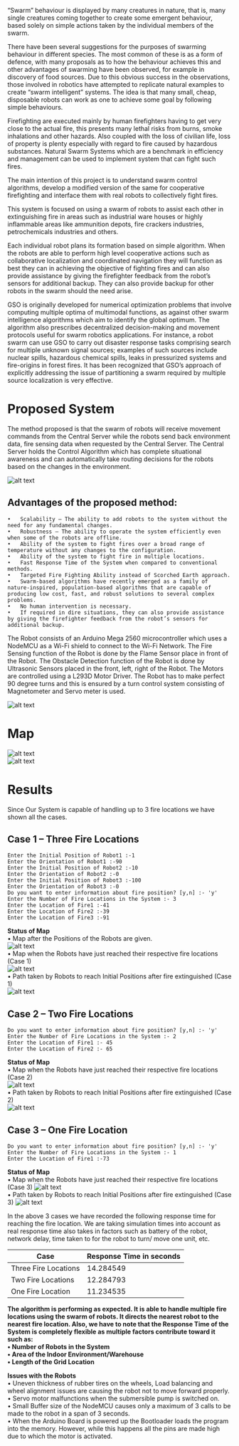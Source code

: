 “Swarm” behaviour is displayed by many creatures in nature, that is, many single creatures coming together to create some emergent behaviour, based solely on simple actions taken by the individual members of the swarm.

There have been several suggestions for the purposes of swarming behaviour in different species. The most common of these is as a form of defence, with many proposals as to how the behaviour achieves this and other advantages of swarming have been observed, for example in discovery of food sources. Due to this obvious success in the observations, those involved in robotics have attempted to replicate natural examples to create “swarm intelligent” systems. The idea is that many small, cheap, disposable robots can work as one to achieve some goal by following simple behaviours.

Firefighting are executed mainly by human firefighters having to get very close to the actual fire, this presents many lethal risks from burns, smoke inhalations and other hazards. Also coupled with the loss of civilian life, loss of property is plenty especially with regard to fire caused by hazardous substances. Natural Swarm Systems which are a benchmark in efficiency and management can be used to implement system that can fight such fires.

The main intention of this project is to understand swarm control algorithms, develop a modified version of the same for cooperative firefighting and interface them with real robots to collectively fight fires.

This system is focused on using a swarm of robots to assist each other in extinguishing fire in areas such as industrial ware houses or highly inflammable areas like ammunition depots, fire crackers industries, petrochemicals industries and others.

Each individual robot plans its formation based on simple algorithm. When the robots are able to perform high level cooperative actions such as collaborative localization and coordinated navigation they will function as best they can in achieving the objective of fighting fires and can also provide assistance by giving the firefighter feedback from the robot’s sensors for additional backup. They can also provide backup for other robots in the swarm should the need arise.

GSO is originally developed for numerical optimization problems that involve computing multiple optima of multimodal functions, as against other swarm intelligence algorithms which aim to identify the global optimum. The algorithm also prescribes decentralized decision-making and movement protocols useful for swarm robotics applications. For instance, a robot swarm can use GSO to carry out disaster response tasks comprising search for multiple unknown signal sources; examples of such sources include nuclear spills, hazardous chemical spills, leaks in pressurized systems and fire-origins in forest fires. It has been recognized that GSO’s approach of explicitly addressing the issue of partitioning a swarm required by multiple source localization is very effective.

# **Proposed System**

  The method proposed is that the swarm of robots will receive movement commands from the Central Server while the robots send back environment data, fire sensing data when requested by the Central Server. The Central Server holds the Control Algorithm which has complete situational awareness and can automatically take routing decisions for the robots based on the changes in the environment.  

  ![alt text](https://github.com/krishnamvs/GSO-FireFighting/blob/master/Images/SystemOverview.PNG?raw=true)  

  ## **Advantages of the proposed method:**  
    •	Scalability – The ability to add robots to the system without the need for any fundamental changes.  
    •	Robustness – The ability to operate the system efficiently even when some of the robots are offline.  
    •	Ability of the system to fight fires over a broad range of temperature without any changes to the configuration.  
    •	Ability of the system to fight fire in multiple locations.  
    •	Fast Response Time of the System when compared to conventional methods.  
    •	Targeted Fire Fighting Ability instead of Scorched Earth approach.  
    •	Swarm-based algorithms have recently emerged as a family of nature-inspired, population-based algorithms that are capable of producing low cost, fast, and robust solutions to several complex problems.  
    •	No human intervention is necessary.  
    •	If required in dire situations, they can also provide assistance by giving the firefighter feedback from the robot’s sensors for additional backup.  

  The Robot consists of an Arduino Mega 2560 microcontroller which uses a NodeMCU as a Wi-Fi shield to connect to the Wi-Fi Network. The Fire Sensing function of the Robot is done by the Flame Sensor place in front of the Robot. The Obstacle Detection function of the Robot is done by Ultrasonic Sensors placed in the front, left, right of the Robot. The Motors are controlled using a L293D Motor Driver. The Robot has to make perfect 90 degree turns and this is ensured by a turn control system consisting of Magnetometer and Servo meter is used.  

  ![alt text](https://github.com/krishnamvs/GSO-FireFighting/blob/master/Images/RobotOverview.PNG?raw=true)  

# **Map**

  ![alt text](https://github.com/krishnamvs/GSO-FireFighting/blob/master/Images/Map.png?raw=true)  
  ![alt text](https://github.com/krishnamvs/GSO-FireFighting/blob/master/Images/MapIndex.PNG?raw=true)  

# **Results**

  Since Our System is capable of handling up to 3 fire locations we have shown all the cases.  
  
  ## **Case 1 – Three Fire Locations**    
  ```
  Enter the Initial Position of Robot1 :-1
  Enter the Orientation of Robot1 :-90
  Enter the Initial Position of Robot2 :-10
  Enter the Orientation of Robot2 :-0
  Enter the Initial Position of Robot3 :-100
  Enter the Orientation of Robot3 :-0
  Do you want to enter information about fire position? [y,n] :- 'y'
  Enter the Number of Fire Locations in the System :- 3
  Enter the Location of Fire1 :-41
  Enter the Location of Fire2 :-39
  Enter the Location of Fire3 :-91
  ```
  **Status of Map**  
    •	Map after the Positions of the Robots are given.  
    ![alt text](https://github.com/krishnamvs/GSO-FireFighting/blob/master/Images/InitialPos.png?raw=true)  
    •	Map when the Robots have just reached their respective fire locations (Case 1)  
    ![alt text](https://github.com/krishnamvs/GSO-FireFighting/blob/master/Images/3_AtFirePos.png?raw=true)  
    •	Path taken by Robots to reach Initial Positions after fire extinguished (Case 1)  
    ![alt text](https://github.com/krishnamvs/GSO-FireFighting/blob/master/Images/3_BackToInitialPos.png?raw=true)  

  ## **Case 2 – Two Fire Locations**  
  ```
  Do you want to enter information about fire position? [y,n] :- 'y'
  Enter the Number of Fire Locations in the System :- 2
  Enter the Location of Fire1 :- 45
  Enter the Location of Fire2 :- 65
  ```
  **Status of Map**  
    •	Map when the Robots have just reached their respective fire locations (Case 2)  
    ![alt text](https://github.com/krishnamvs/GSO-FireFighting/blob/master/Images/2_AtFirePos.png?raw=true)  
    •	Path taken by Robots to reach Initial Positions after fire extinguished (Case 2)  
    ![alt text](https://github.com/krishnamvs/GSO-FireFighting/blob/master/Images/2_BackToInitialPos.png?raw=true)  

  ## **Case 3 – One Fire Location**  
  ```
  Do you want to enter information about fire position? [y,n] :- 'y'
  Enter the Number of Fire Locations in the System :- 1
  Enter the Location of Fire1 :-73
  ```
  **Status of Map**  
    •	Map when the Robots have just reached their respective fire locations (Case 3)
    ![alt text](https://github.com/krishnamvs/GSO-FireFighting/blob/master/Images/1_AtFirePos.png?raw=true)  
    •	Path taken by Robots to reach Initial Positions after fire extinguished (Case 3)
    ![alt text](https://github.com/krishnamvs/GSO-FireFighting/blob/master/Images/1_BackToInitialPos.png?raw=true)  

  In the above 3 cases we have recorded the following response time for reaching the fire location. We are taking simulation times into account as real response time also takes in factors such as battery of the robot, network delay, time taken to for the robot to turn/ move one unit, etc.

  | Case  | Response Time in seconds |
  | ------------- | ------------- |
  | Three Fire Locations  | 14.284549  |
  | Two Fire Locations  | 12.284793  |
  | One Fire Location  | 11.234535 |

  **The algorithm is performing as expected. It is able to handle multiple fire locations using the swarm of robots. It directs the nearest robot to the nearest fire location. 
  Also, we have to note that the Response Time of the System is completely flexible as multiple factors contribute toward it such as:  
    •	Number of Robots in the System  
    •	Area of the Indoor Environment/Warehouse  
    •	Length of the Grid Location**  

  **Issues with the Robots**  
    •	Uneven thickness of rubber tires on the wheels, Load balancing and wheel alignment issues are causing the robot not to move forward properly.  
    •	Servo motor malfunctions when the submersible pump is switched on.  
    •	Small Buffer size of the NodeMCU causes only a maximum of 3 calls to be made to the robot in a span of 3 seconds.  
    •	When the Arduino Board is powered up the Bootloader loads the program into the memory. However, while this happens all the pins are made high due to which the motor is activated.
